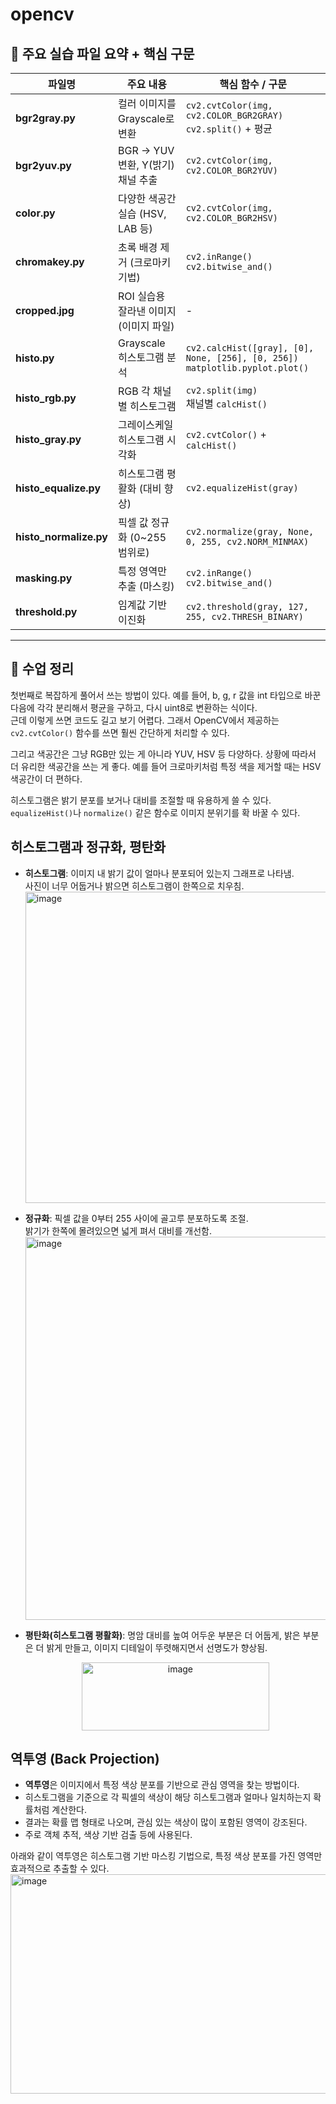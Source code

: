# opencv

## 📂 주요 실습 파일 요약 + 핵심 구문

| 파일명 | 주요 내용 | 핵심 함수 / 구문 |
|--------|-----------|------------------|
| **bgr2gray.py** | 컬러 이미지를 Grayscale로 변환 | `cv2.cvtColor(img, cv2.COLOR_BGR2GRAY)`<br>`cv2.split()` + 평균 |
| **bgr2yuv.py** | BGR → YUV 변환, Y(밝기) 채널 추출 | `cv2.cvtColor(img, cv2.COLOR_BGR2YUV)` |
| **color.py** | 다양한 색공간 실습 (HSV, LAB 등) | `cv2.cvtColor(img, cv2.COLOR_BGR2HSV)` |
| **chromakey.py** | 초록 배경 제거 (크로마키 기법) | `cv2.inRange()`<br>`cv2.bitwise_and()` |
| **cropped.jpg** | ROI 실습용 잘라낸 이미지 (이미지 파일) | - |
| **histo.py** | Grayscale 히스토그램 분석 | `cv2.calcHist([gray], [0], None, [256], [0, 256])`<br>`matplotlib.pyplot.plot()` |
| **histo_rgb.py** | RGB 각 채널별 히스토그램 | `cv2.split(img)`<br>채널별 `calcHist()` |
| **histo_gray.py** | 그레이스케일 히스토그램 시각화 | `cv2.cvtColor()` + `calcHist()` |
| **histo_equalize.py** | 히스토그램 평활화 (대비 향상) | `cv2.equalizeHist(gray)` |
| **histo_normalize.py** | 픽셀 값 정규화 (0~255 범위로) | `cv2.normalize(gray, None, 0, 255, cv2.NORM_MINMAX)` |
| **masking.py** | 특정 영역만 추출 (마스킹) | `cv2.inRange()`<br>`cv2.bitwise_and()` |
| **threshold.py** | 임계값 기반 이진화 | `cv2.threshold(gray, 127, 255, cv2.THRESH_BINARY)` |

---

## 📝 수업 정리

첫번째로 복잡하게 풀어서 쓰는 방법이 있다. 예를 들어, b, g, r 값을 int 타입으로 바꾼 다음에 각각 분리해서 평균을 구하고, 다시 uint8로 변환하는 식이다.  
근데 이렇게 쓰면 코드도 길고 보기 어렵다. 그래서 OpenCV에서 제공하는 `cv2.cvtColor()` 함수를 쓰면 훨씬 간단하게 처리할 수 있다.

그리고 색공간은 그냥 RGB만 있는 게 아니라 YUV, HSV 등 다양하다. 상황에 따라서 더 유리한 색공간을 쓰는 게 좋다. 예를 들어 크로마키처럼 특정 색을 제거할 때는 HSV 색공간이 더 편하다.

히스토그램은 밝기 분포를 보거나 대비를 조절할 때 유용하게 쓸 수 있다. `equalizeHist()`나 `normalize()` 같은 함수로 이미지 분위기를 확 바꿀 수 있다.

## 히스토그램과 정규화, 평탄화

- **히스토그램**: 이미지 내 밝기 값이 얼마나 분포되어 있는지 그래프로 나타냄.  
  사진이 너무 어둡거나 밝으면 히스토그램이 한쪽으로 치우침.
  <img width="1280" height="498" alt="image" src="https://github.com/user-attachments/assets/add4ae56-b8f7-4e64-8ba1-a20fcaef1701" />


- **정규화**: 픽셀 값을 0부터 255 사이에 골고루 분포하도록 조절.  
  밝기가 한쪽에 몰려있으면 넓게 펴서 대비를 개선함.
  <img width="1280" height="613" alt="image" src="https://github.com/user-attachments/assets/d5957f63-6ef3-4a85-bcf5-83f03c9744d2" />


- **평탄화(히스토그램 평활화)**: 명암 대비를 높여 어두운 부분은 더 어둡게, 밝은 부분은 더 밝게 만들고, 이미지 디테일이 뚜렷해지면서 선명도가 향상됨.
  <p align="center">
  <img width="300" height="109" alt="image" src="https://github.com/user-attachments/assets/1070f009-ebfc-4182-8c84-740ae9772f1b" />
  </p>



## 역투영 (Back Projection)

- **역투영**은 이미지에서 특정 색상 분포를 기반으로 관심 영역을 찾는 방법이다.  
- 히스토그램을 기준으로 각 픽셀의 색상이 해당 히스토그램과 얼마나 일치하는지 확률처럼 계산한다.  
- 결과는 확률 맵 형태로 나오며, 관심 있는 색상이 많이 포함된 영역이 강조된다.  
- 주로 객체 추적, 색상 기반 검출 등에 사용된다.  

아래와 같이 역투영은 히스토그램 기반 마스킹 기법으로, 특정 색상 분포를 가진 영역만 효과적으로 추출할 수 있다.
<img width="1280" height="351" alt="image" src="https://github.com/user-attachments/assets/d97728c3-9b45-459c-961c-12cc7c6977df" />



